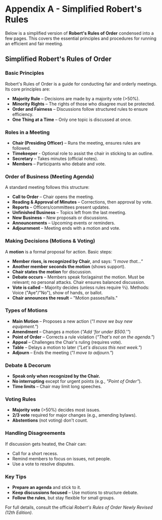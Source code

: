 # Appendix A - Simplified Robert's Rules

Below is a simplified version of **Robert's Rules of Order** condensed into a few pages. This covers the essential principles and procedures for running an efficient and fair meeting.

## Simplified Robert's Rules of Order

### Basic Principles

Robert's Rules of Order is a guide for conducting fair and orderly meetings. Its core principles are:

- **Majority Rule** – Decisions are made by a majority vote (>50%).
- **Minority Rights** – The rights of those who disagree must be protected.
- **Order and Fairness** – Discussions follow structured rules to ensure efficiency.
- **One Thing at a Time** – Only one topic is discussed at once.

### Roles in a Meeting

- **Chair (Presiding Officer)** – Runs the meeting, ensures rules are followed.
- **Timekeeper** - Optional role to assist the chair in sticking to an outline.
- **Secretary** – Takes minutes (official notes).
- **Members** – Participants who debate and vote.

### Order of Business (Meeting Agenda)

A standard meeting follows this structure:

- **Call to Order** – Chair opens the meeting.
- **Reading & Approval of Minutes** – Corrections, then approval by vote.
- **Reports** – Officers/committees present updates.
- **Unfinished Business** – Topics left from the last meeting.
- **New Business** – New proposals or discussions.
- **Announcements** – Upcoming events or reminders.
- **Adjournment** – Meeting ends with a motion and vote.

### Making Decisions (Motions & Voting)

A **motion** is a formal proposal for action. Basic steps:

- **Member rises, is recognized by Chair**, and says: _"I move that…"_
- **Another member seconds the motion** (shows support).
- **Chair states the motion** for discussion.
- **Debate occurs** – Members speak for/against the motion. Must be relevant; no personal attacks. Chair ensures balanced discussion.
- **Vote is called** – Majority decides (unless rules require ⅔). Methods: Voice ("Aye"/"No"), show of hands, or ballot.
- **Chair announces the result** – "Motion passes/fails."

### Types of Motions

- **Main Motion** – Proposes a new action (_"I move we buy new equipment."_)
- **Amendment** – Changes a motion (_"Add ‘for under $500.'"_)
- **Point of Order** – Corrects a rule violation (_"That's not on the agenda."_)
- **Appeal** – Challenges the Chair's ruling (requires vote).
- **Table** – Delays a motion to later (_"Let's discuss this next week."_)
- **Adjourn** – Ends the meeting (_"I move to adjourn."_)

### Debate & Decorum

- **Speak only when recognized by the Chair.**
- **No interrupting** except for urgent points (e.g., _"Point of Order"_).
- **Time limits** – Chair may limit long speeches.

### Voting Rules

- **Majority vote** (>50%) decides most issues.
- **2/3 vote** required for major changes (e.g., amending bylaws).
- **Abstentions** (not voting) don't count.

### Handling Disagreements

If discussion gets heated, the Chair can:

- Call for a short recess.
- Remind members to focus on issues, not people.
- Use a vote to resolve disputes.

### Key Tips

- **Prepare an agenda** and stick to it.
- **Keep discussions focused** – Use motions to structure debate.
- **Follow the rules**, but stay flexible for small groups.

For full details, consult the official _Robert's Rules of Order Newly Revised (12th Edition)_.
